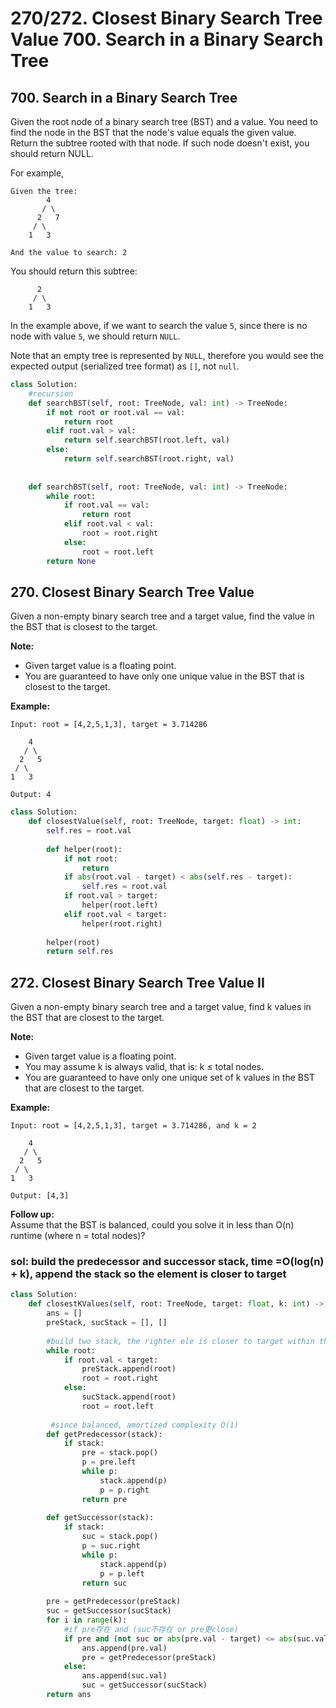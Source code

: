 # 270/272. Closest Binary Search Tree Value 700. Search in a Binary Search Tree

## 700. Search in a Binary Search Tree

Given the root node of a binary search tree \(BST\) and a value. You need to find the node in the BST that the node's value equals the given value. Return the subtree rooted with that node. If such node doesn't exist, you should return NULL.

For example, 

```text
Given the tree:
        4
       / \
      2   7
     / \
    1   3

And the value to search: 2
```

You should return this subtree:

```text
      2     
     / \   
    1   3
```

In the example above, if we want to search the value `5`, since there is no node with value `5`, we should return `NULL`.

Note that an empty tree is represented by `NULL`, therefore you would see the expected output \(serialized tree format\) as `[]`, not `null`.

```python
class Solution:
    #recursion
    def searchBST(self, root: TreeNode, val: int) -> TreeNode:
        if not root or root.val == val:
            return root
        elif root.val > val:
            return self.searchBST(root.left, val)
        else:
            return self.searchBST(root.right, val)
            
        
    def searchBST(self, root: TreeNode, val: int) -> TreeNode:
        while root:
            if root.val == val:
                return root
            elif root.val < val:
                root = root.right
            else:
                root = root.left
        return None
```

## **270.** Closest Binary Search Tree Value

Given a non-empty binary search tree and a target value, find the value in the BST that is closest to the target.

**Note:**

* Given target value is a floating point.
* You are guaranteed to have only one unique value in the BST that is closest to the target.

**Example:**

```text
Input: root = [4,2,5,1,3], target = 3.714286

    4
   / \
  2   5
 / \
1   3

Output: 4
```

```python
class Solution:
    def closestValue(self, root: TreeNode, target: float) -> int:
        self.res = root.val
        
        def helper(root):
            if not root:
                return
            if abs(root.val - target) < abs(self.res - target):
                self.res = root.val
            if root.val > target:
                helper(root.left)
            elif root.val < target:
                helper(root.right)
                
        helper(root)
        return self.res
```

## 272. Closest Binary Search Tree Value II

Given a non-empty binary search tree and a target value, find k values in the BST that are closest to the target.

**Note:**

* Given target value is a floating point.
* You may assume k is always valid, that is: k ≤ total nodes.
* You are guaranteed to have only one unique set of k values in the BST that are closest to the target.

**Example:**

```text
Input: root = [4,2,5,1,3], target = 3.714286, and k = 2

    4
   / \
  2   5
 / \
1   3

Output: [4,3]
```

**Follow up:**  
Assume that the BST is balanced, could you solve it in less than O\(n\) runtime \(where n = total nodes\)?

### sol: build the predecessor and successor stack, time =O\(log\(n\) + k\), append the stack so the element is closer to target

```python
class Solution:
    def closestKValues(self, root: TreeNode, target: float, k: int) -> List[int]:
        ans = []
        preStack, sucStack = [], []
        
        #build two stack, the righter ele is closer to target within the stack
        while root:
            if root.val < target:
                preStack.append(root)
                root = root.right
            else:
                sucStack.append(root)
                root = root.left
                
         #since balanced, amortized complexity O(1)      
        def getPredecessor(stack):
            if stack:
                pre = stack.pop()
                p = pre.left
                while p:
                    stack.append(p)
                    p = p.right
                return pre
            
        def getSuccessor(stack):
            if stack:
                suc = stack.pop()
                p = suc.right
                while p:
                    stack.append(p)
                    p = p.left
                return suc
        
        pre = getPredecessor(preStack)
        suc = getSuccessor(sucStack)
        for i in range(k): 
            #if pre存在 and (suc不存在 or pre更close)
            if pre and (not suc or abs(pre.val - target) <= abs(suc.val - target)):
                ans.append(pre.val)
                pre = getPredecessor(preStack)
            else:
                ans.append(suc.val)
                suc = getSuccessor(sucStack)
        return ans
```

